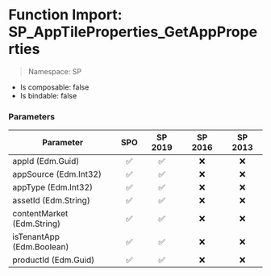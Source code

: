 # Function Import: SP_AppTileProperties_GetAppProperties

> Namespace: SP

- Is composable: false
- Is bindable: false

### Parameters

Parameter | SPO | SP 2019 | SP 2016 | SP 2013
----------|:---:|:-------:|:-------:|:-------:
appId (Edm.Guid) | ✅ | ✅ | ❌ | ❌
appSource (Edm.Int32) | ✅ | ✅ | ❌ | ❌
appType (Edm.Int32) | ✅ | ✅ | ❌ | ❌
assetId (Edm.String) | ✅ | ✅ | ❌ | ❌
contentMarket (Edm.String) | ✅ | ✅ | ❌ | ❌
isTenantApp (Edm.Boolean) | ✅ | ✅ | ❌ | ❌
productId (Edm.Guid) | ✅ | ✅ | ❌ | ❌